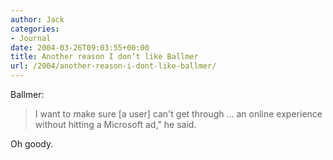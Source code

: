 ```yaml
---
author: Jack
categories:
- Journal
date: 2004-03-26T09:03:55+00:00
title: Another reason I don’t like Ballmer
url: /2004/another-reason-i-dont-like-ballmer/
---
```


Ballmer:

> 
> 
> I want to make sure [a user] can't get through &#8230; an online experience without hitting a Microsoft ad," he said.
> 
> 

Oh goody.